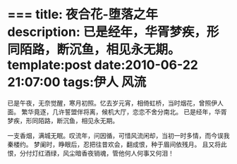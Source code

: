===
title: 夜合花-堕落之年
description: 已是经年，华胥梦疾，形同陌路，断沉鱼，相见永无期。
template:post
date:2010-06-22 21:07:00
tags:伊人 风流
===

已是午夜，无奈觉醒，寒月初照。忆去岁元宵，相倚虹桥，当时烟花，曾照伊人面。
繁华竟逐，几许誓盟伴将离，候机大厅，恋恋不舍分南北。
已是经年，华胥梦疾，形同陌路，断沉鱼，相见永无期。  

一支香烟，满城无眠。叹流年，问因循，可惜风流闲却，当初一时多情，而今误我秦楼约。
梦阑时，睁眼后，忍把往昔欢会，翻成恨，种于眉间依残月。
且又将此恨，分付灯红酒绿，风尘暗香夜销魂，管他何人何事又何泪！